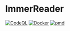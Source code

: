 # ImmerReader
[![CodeQL](https://github.com/kerozoli/ImmerReader/actions/workflows/codeql.yml/badge.svg)](https://github.com/kerozoli/ImmerReader/actions/workflows/codeql.yml)
[![Docker](https://github.com/kerozoli/ImmerReader/actions/workflows/docker-publish.yml/badge.svg)](https://github.com/kerozoli/ImmerReader/actions/workflows/docker-publish.yml)
[![pmd](https://github.com/kerozoli/ImmerReader/actions/workflows/pmd.yml/badge.svg)](https://github.com/kerozoli/ImmerReader/actions/workflows/pmd.yml)
